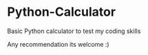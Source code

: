 # Python-Calculator
Basic Python calculator to test my coding skills

Any recommendation its welcome :)